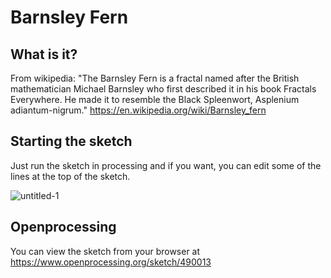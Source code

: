 # Barnsley Fern
## What is it?
From wikipedia: "The Barnsley Fern is a fractal named after the British mathematician Michael Barnsley who first described it in his book Fractals Everywhere. He made it to resemble the Black Spleenwort, Asplenium adiantum-nigrum."
https://en.wikipedia.org/wiki/Barnsley_fern

## Starting the sketch
Just run the sketch in processing and if you want, you can edit some of the lines at the top of the sketch.


![untitled-1](https://user-images.githubusercontent.com/10190993/34095110-bfd0c236-e395-11e7-8a6e-324027d2250f.gif)

## Openprocessing
You can view the sketch from your browser at https://www.openprocessing.org/sketch/490013
